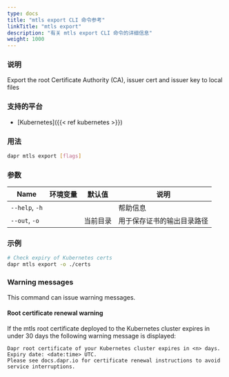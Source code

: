 ```yaml
---
type: docs
title: "mtls export CLI 命令参考"
linkTitle: "mtls export"
description: "有关 mtls export CLI 命令的详细信息"
weight: 1000
---
```


### 说明

Export the root Certificate Authority (CA), issuer cert and issuer key to local files

### 支持的平台

- [Kubernetes]({{< ref kubernetes >}})

### 用法

```bash
dapr mtls export [flags]
```

### 参数

| Name           | 环境变量 | 默认值  | 说明            |
| -------------- | ---- | ---- | ------------- |
| `--help`, `-h` |      |      | 帮助信息          |
| `--out`, `-o`  |      | 当前目录 | 用于保存证书的输出目录路径 |

### 示例

```bash
# Check expiry of Kubernetes certs
dapr mtls export -o ./certs
```

### Warning messages
This command can issue warning messages.

#### Root certificate renewal warning
If the mtls root certificate deployed to the Kubernetes cluster expires in under 30 days the following warning message is displayed:

```
Dapr root certificate of your Kubernetes cluster expires in <n> days. Expiry date: <date:time> UTC. 
Please see docs.dapr.io for certificate renewal instructions to avoid service interruptions.
```